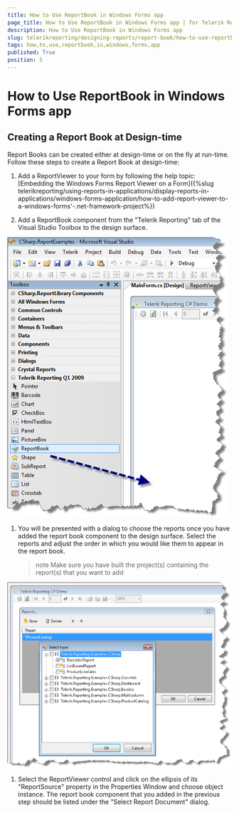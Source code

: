 ```yaml
---
title: How to Use ReportBook in Windows Forms app
page_title: How to Use ReportBook in Windows Forms app | for Telerik Reporting Documentation
description: How to Use ReportBook in Windows Forms app
slug: telerikreporting/designing-reports/report-book/how-to-use-reportbook-in-windows-forms-app
tags: how,to,use,reportbook,in,windows,forms,app
published: True
position: 5
---
```


# How to Use ReportBook in Windows Forms app



## Creating a Report Book at Design-time

Report Books can be created either at design-time or on the fly at run-time. Follow these steps to create a Report Book at design-time:

1. Add a ReportViewer to your form by following the help topic: [Embedding the Windows Forms Report Viewer on a Form]({%slug telerikreporting/using-reports-in-applications/display-reports-in-applications/windows-forms-application/how-to-add-report-viewer-to-a-windows-forms'-.net-framework-project%})

1. Add a ReportBook component from the "Telerik Reporting" tab of the Visual Studio Toolbox to the design surface.  

  ![](images/reportbook1.png)

1. You will be presented with a dialog to choose the reports once you have added the report book component to the design surface. Select the reports and adjust the order in which you would like them to appear in the report book. 

   >note Make sure you have built the project(s) containing the report(s) that you want to add  

  ![](images/reportbook2.png)

1. Select the ReportViewer control and click on the ellipsis of its "ReportSource" property in the Properties Window and choose object instance.             The report book component that you added in the previous step should be listed under the "Select Report Document" dialog.           
